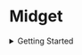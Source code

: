 # Midget

<details>
  <summary>Getting Started</summary>

  ## Getting Started

  Clone and run the following commands:

  ```
  $ cd midget/

  $ pipenv install

  # For development purposes:

  $ pipenv install --dev

  ```

</details>
